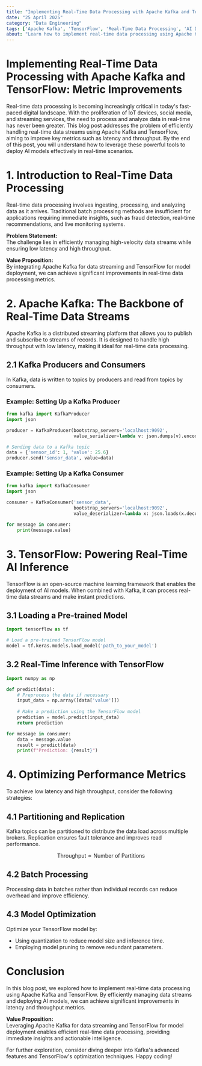```yaml
---
title: "Implementing Real-Time Data Processing with Apache Kafka and TensorFlow: Metric Improvements"
date: "25 April 2025"
category: "Data Engineering"
tags: ['Apache Kafka', 'TensorFlow', 'Real-Time Data Processing', 'AI Deployment']
about: "Learn how to implement real-time data processing using Apache Kafka and TensorFlow, and achieve significant improvements in latency and throughput metrics."
---
```


# Implementing Real-Time Data Processing with Apache Kafka and TensorFlow: Metric Improvements

Real-time data processing is becoming increasingly critical in today's fast-paced digital landscape. With the proliferation of IoT devices, social media, and streaming services, the need to process and analyze data in real-time has never been greater. This blog post addresses the problem of efficiently handling real-time data streams using Apache Kafka and TensorFlow, aiming to improve key metrics such as latency and throughput. By the end of this post, you will understand how to leverage these powerful tools to deploy AI models effectively in real-time scenarios.

# 1. Introduction to Real-Time Data Processing

Real-time data processing involves ingesting, processing, and analyzing data as it arrives. Traditional batch processing methods are insufficient for applications requiring immediate insights, such as fraud detection, real-time recommendations, and live monitoring systems. 

**Problem Statement:**  
The challenge lies in efficiently managing high-velocity data streams while ensuring low latency and high throughput. 

**Value Proposition:**  
By integrating Apache Kafka for data streaming and TensorFlow for model deployment, we can achieve significant improvements in real-time data processing metrics.

# 2. Apache Kafka: The Backbone of Real-Time Data Streams

Apache Kafka is a distributed streaming platform that allows you to publish and subscribe to streams of records. It is designed to handle high throughput with low latency, making it ideal for real-time data processing.

## 2.1 Kafka Producers and Consumers

In Kafka, data is written to topics by producers and read from topics by consumers. 

### Example: Setting Up a Kafka Producer

```python
from kafka import KafkaProducer
import json

producer = KafkaProducer(bootstrap_servers='localhost:9092',
                         value_serializer=lambda v: json.dumps(v).encode('utf-8'))

# Sending data to a Kafka topic
data = {'sensor_id': 1, 'value': 25.6}
producer.send('sensor_data', value=data)
```

### Example: Setting Up a Kafka Consumer

```python
from kafka import KafkaConsumer
import json

consumer = KafkaConsumer('sensor_data',
                         bootstrap_servers='localhost:9092',
                         value_deserializer=lambda x: json.loads(x.decode('utf-8')))

for message in consumer:
    print(message.value)
```

# 3. TensorFlow: Powering Real-Time AI Inference

TensorFlow is an open-source machine learning framework that enables the deployment of AI models. When combined with Kafka, it can process real-time data streams and make instant predictions.

## 3.1 Loading a Pre-trained Model

```python
import tensorflow as tf

# Load a pre-trained TensorFlow model
model = tf.keras.models.load_model('path_to_your_model')
```

## 3.2 Real-Time Inference with TensorFlow

```python
import numpy as np

def predict(data):
    # Preprocess the data if necessary
    input_data = np.array([data['value']])
    
    # Make a prediction using the TensorFlow model
    prediction = model.predict(input_data)
    return prediction

for message in consumer:
    data = message.value
    result = predict(data)
    print(f"Prediction: {result}")
```

# 4. Optimizing Performance Metrics

To achieve low latency and high throughput, consider the following strategies:

## 4.1 Partitioning and Replication

Kafka topics can be partitioned to distribute the data load across multiple brokers. Replication ensures fault tolerance and improves read performance.

$$ \text{Throughput} \propto \text{Number of Partitions} $$

## 4.2 Batch Processing

Processing data in batches rather than individual records can reduce overhead and improve efficiency.

## 4.3 Model Optimization

Optimize your TensorFlow model by:
- Using quantization to reduce model size and inference time.
- Employing model pruning to remove redundant parameters.

# Conclusion

In this blog post, we explored how to implement real-time data processing using Apache Kafka and TensorFlow. By efficiently managing data streams and deploying AI models, we can achieve significant improvements in latency and throughput metrics. 

**Value Proposition:**  
Leveraging Apache Kafka for data streaming and TensorFlow for model deployment enables efficient real-time data processing, providing immediate insights and actionable intelligence.

For further exploration, consider diving deeper into Kafka's advanced features and TensorFlow's optimization techniques. Happy coding!